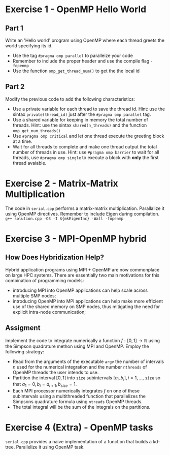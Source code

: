 # Exercise 1 - OpenMP Hello World
## Part 1
Write an 'Hello world' program using OpenMP where each thread greets the world specifying its id.

* Use the tag `#pragma omp parallel` to paralleize your code
* Remember to include the proper header and use the compile flag `-fopenmp`
* Use the function `omp_get_thread_num()` to get the the local id

## Part 2
Modify the previous code to add the following characteristics:

* Use a private variable for each thread to save the thread id. Hint: use the sintax `private(thread_id)` just after the `#pragma omp parallel` tag.
* Use a shared variable for keeping in memory the total number of threads. Hint: use the sintax `shared(n_threads)` and the function `omp_get_num_threads()`
* Use `#pragma omp critical` and let one thread execute the greeting block at a time.
* Wait for all threads to complete and make one thread output the total number of threads in use. Hint: use `#pragma omp barrier` to wait for all threads, use `#pragma omp single` to execute a block with **only** the first thread avaiable.

# Exercise 2 - Matrix-Matrix Multiplication
The code in `serial.cpp` performs a matrix-matrix multiplication. Parallalize it using OpenMP directives. Remember to include Eigen during compilation.
```g++ solution.cpp -O3 -I ${mkEigenInc} -Wall -fopenmp```

# Exercise 3 - MPI-OpenMP hybrid

## How Does Hybridization Help?
Hybrid application programs using MPI + OpenMP are now commonplace on large HPC systems. There are essentially two main motivations for this combination of programming models: 
* introducing MPI into OpenMP applications can help scale across multiple SMP nodes;
* introducing OpenMP into MPI applications can help make more efficient use of the shared memory on SMP nodes, thus mitigating the need for explicit intra-node communication;

## Assigment
Implement the code to integrate numerically a function $f: [0, 1] \rightarrow \mathbb R$ using the Simpson quadrature methon using MPI and OpenMP. Employ the following strategy:
* Read from the arguments of the executable `argv` the number of intervals $n$ used for the numerical integration and the number `nthreads` of OpenMP threads the user intends to use.
* Partition the interval $[0, 1]$ into `size` subintervals $[a_i, b_i], i = 1, ...,$ `size` so that $a_1 = 0, b_i = a_{i+1},  b_{size}=1$. 
* Each MPI processor numerically integrates $f$ on one of these subintervals using a multithreaded function that parallelizes the Simpsons quadrature formula using `ntreads` OpenMP threads.
* The total integral will be the sum of the integrals on the partitions.

# Exercise 4 (Extra) - OpenMP tasks
`serial.cpp` provides a naive implementation of a function that builds a kd-tree. Parallelize it using OpenMP task.
